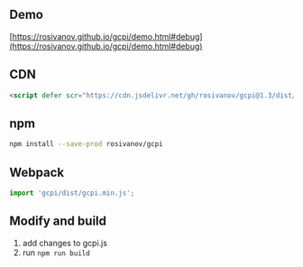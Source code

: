 ## Demo
[https://rosivanov.github.io/gcpi/demo.html#debug](https://rosivanov.github.io/gcpi/demo.html#debug)

## CDN
```html
<script defer scr="https://cdn.jsdelivr.net/gh/rosivanov/gcpi@1.3/dist/gcpi.min.js"></script>
```
## npm
```sh
npm install --save-prod rosivanov/gcpi
```
## Webpack
```js
import 'gcpi/dist/gcpi.min.js';
```
## Modify and build
1. add changes to gcpi.js
2. run `npm run build`
